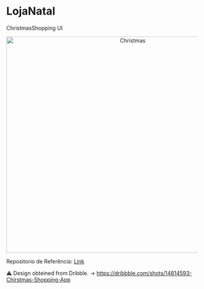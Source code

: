 # LojaNatal

ChristmasShopping UI

<p align="center">
<img src="https://github.com/LeomarisReyes/ChristmasShoppingUI/blob/master/Images/ChristmasShoppingUI.png" height="570" width="650" title="Christmas"/>
</p>

Repositorio de Referência: [Link](https://github.com/LeomarisReyes/ChristmasShoppingUI)

⚠ Design obteined from Dribble. -> https://dribbble.com/shots/14814593-Chirstmas-Shopping-App




